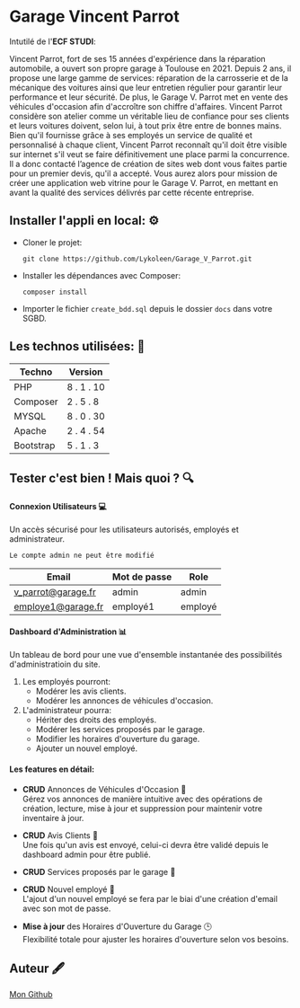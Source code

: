 # Garage Vincent Parrot

Intutilé de l'**ECF STUDI**:

Vincent Parrot, fort de ses 15 années d'expérience dans la réparation automobile, a ouvert son propre garage à Toulouse en 2021. Depuis 2 ans, il propose une large gamme de services: réparation de la carrosserie et de la mécanique des voitures ainsi que leur entretien régulier pour garantir leur performance et leur sécurité. De plus, le Garage V. Parrot met en vente des véhicules d'occasion afin d'accroître son chiffre d'affaires. Vincent Parrot considère son atelier comme un véritable lieu de confiance pour ses clients et leurs voitures doivent, selon lui, à tout prix être entre de bonnes mains. Bien qu'il fournisse grâce à ses employés un service de qualité et personnalisé à chaque client, Vincent Parrot reconnaît qu'il doit être visible sur internet s'il veut se faire définitivement une place parmi la concurrence. Il a donc contacté l’agence de création de sites web dont vous faites partie pour un premier devis, qu'il a accepté. Vous aurez alors pour mission de créer une application web vitrine pour le Garage V. Parrot, en mettant en avant la qualité des services délivrés par cette récente entreprise.

## Installer l'appli en local: ⚙️

- Cloner le projet:

    ```
    git clone https://github.com/Lykoleen/Garage_V_Parrot.git
    ```
- Installer les dépendances avec Composer:

    ```
    composer install
    ```
- Importer le fichier `create_bdd.sql` depuis le dossier `docs` dans votre SGBD.

## Les technos utilisées: 🎨

| Techno | Version |
|-----------|-----------|
| PHP | 8 . 1 . 10 |
| Composer | 2 . 5 . 8 |
| MYSQL | 8 . 0 . 30 |
| Apache | 2 . 4 . 54 |
| Bootstrap | 5 . 1 . 3 |

## Tester c'est bien ! Mais quoi ? 🔍

#### Connexion Utilisateurs 💻
Un accès sécurisé pour les utilisateurs autorisés, employés et administrateur.

`Le compte admin ne peut être modifié`

| Email | Mot de passe | Role | 
|-----------|-----------|-----------|
| v_parrot@garage.fr | admin | admin
| employe1@garage.fr | employé1 | employé

#### Dashboard d'Administration 📊
Un tableau de bord pour une vue d'ensemble instantanée des possibilités d'administratioin du site. 
1. Les employés pourront:
    - Modérer les avis clients.
    - Modérer les annonces de véhicules d'occasion.
2. L'administrateur pourra:
    - Hériter des droits des employés.
    - Modérer les services proposés par le garage.
    - Modifier les horaires d'ouverture du garage.
    - Ajouter un nouvel employé.

#### Les features en détail:

- **CRUD** Annonces de Véhicules d'Occasion 🚗 <br>
Gérez vos annonces de manière intuitive avec des opérations de création, lecture, mise à jour et suppression pour maintenir votre inventaire à jour.

- **CRUD** Avis Clients 🌟 <br>
 Une fois qu'un avis est envoyé, celui-ci devra être validé depuis le dashboard admin pour être publié.

- **CRUD** Services proposés par le garage 🔧 <br>

- **CRUD** Nouvel employé 🤝 <br>
L'ajout d'un nouvel employé se fera par le biai d'une création d'email avec son mot de passe.

- **Mise à jour** des Horaires d'Ouverture du Garage 🕒 <br>
Flexibilité totale pour ajuster les horaires d'ouverture selon vos besoins.

## Auteur 🖋️

[Mon Github](https://github.com/Lykoleen)
